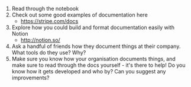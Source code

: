 1. Read through the notebook
2. Check out some good examples of documentation here
    - https://stripe.com/docs
3. Explore how you could build and format documentation easily with Notion
    - http://notion.so/
4. Ask a handful of friends how they document things at their company. What tools do they use? Why?
5. Make sure you know how your organisation documents things, and make sure to read through the docs yourself - it's there to help! Do you know how it gets developed and who by? Can you suggest any improvements?